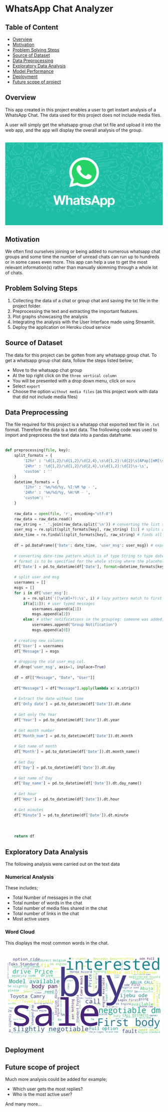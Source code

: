 # WhatsApp Chat Analyzer

## Table of Content
* [Overview](#overview)
* [Motivation](#motivation)
* [Problem Solving Steps](#problem-solving-steps)
* [Source of Dataset](#source-of-dataset)
* [Data Preprocessing](#data-preprocessing)
* [Exploratory Data Analysis](#exploratory-data-analysis)
* [Model Performance](#model-performance)
* [Deployment](#deployment)
* [Future scope of project](#future-scope-of-project)

## Overview

This app created in this project enables a user to get instant analysis of a WhatsApp Chat. The data used for this project does not include media files.

A user will simply get the whatsapp group chat txt file and upload it into the web app, and the app will display the overall analysis of the group.<br/><br/>

<img src="img/whatsapp.png">

## Motivation

We often find ourselves joining or being added to numerous whatsapp chat groups and some time the number of unread chats can run up to hundreds or in some cases even more. This app can help a use to get the most relevant information(s) rather than manually skimming through a whole lot of chats.

## Problem Solving Steps

1. Collecting the data of a chat or group chat and saving the txt file in the project folder.
2. Preprocessing the text and extracting the important features.
3. Plot graphs showcasing the analysis
4. Integrating the analysis with the User Interface made using Streamlit. 
5. Deploy the application on Heroku cloud service

## Source of Dataset

The data for this project can be gotten from any whatsapp group chat. To get a whatsapp group chat data, follow the steps listed below;

* Move to the whatsapp chat group
* At the top right click on the `three vertical column`
* You will be presented with a drop down menu, click on `more`
* Select `export`
* Choose the option `without media files` (as this project work with data that did not include media files)

## Data Preprocessing

The file required for this project is a whatapp chat exported text file in `.txt` format. Therefore the data is a text data. The frollowing code was used to import and preprocess the text data into a pandas dataframe.</br></br>

```python
def preprocessing(file, key):
    split_formats = {
        '12hr' : '\d{1,2}/\d{1,2}/\d{2,4},\s\d{1,2}:\d{2}\s[APap][mM]\s-\s',
        '24hr' : '\d{1,2}/\d{1,2}/\d{2,4},\s\d{1,2}:\d{2}\s-\s',
        'custom' : ''
    }
    datetime_formats = {
        '12hr' : '%m/%d/%y, %I:%M %p - ',
        '24hr' : '%m/%d/%y, %H:%M - ',
        'custom': ''
    }
    
    raw_data = open(file, 'r', encoding="utf-8")
    raw_data = raw_data.read()
    raw_string = ' '.join(raw_data.split('\n')) # converting the list split by newline char. as one whole string as there can be multi-line messages
    user_msg = re.split(split_formats[key], raw_string) [1:] # splits at all the date-time pattern, resulting in list of all the messages with user names
    date_time = re.findall(split_formats[key], raw_string) # finds all the date-time patterns

    df = pd.DataFrame({'Date': date_time, 'user_msg': user_msg}) # exporting it to a df
        
    # converting date-time pattern which is of type String to type datetime,
    # format is to be specified for the whole string where the placeholders are extracted by the method 
    df['Date'] = pd.to_datetime(df['Date'], format=datetime_formats[key])
    
    # split user and msg 
    usernames = []
    msgs = []
    for i in df['user_msg']:
        a = re.split('([\w\W]+?):\s', i) # lazy pattern match to first {user_name}: pattern and spliting it aka each msg from a user
        if(a[1:]): # user typed messages
            usernames.append(a[1])
            msgs.append(a[2])
        else: # other notifications in the group(eg: someone was added, some left ...)
            usernames.append("Group Notification")
            msgs.append(a[0])

    # creating new columns         
    df['User'] = usernames
    df['Message'] = msgs

    # dropping the old user_msg col.
    df.drop('user_msg', axis=1, inplace=True)
    
    df = df[["Message", "Date", "User"]]
    
    df["Message"] = df["Message"].apply(lambda x: x.strip())
    
    # Extract the date without time
    df['Only date'] = pd.to_datetime(df['Date']).dt.date

    # Get only the Year
    df['Year'] = pd.to_datetime(df['Date']).dt.year

    # Get month number
    df['Month_num'] = pd.to_datetime(df['Date']).dt.month

    # Get name of month
    df['Month'] = pd.to_datetime(df['Date']).dt.month_name()

    # Get Day
    df['Day'] = pd.to_datetime(df['Date']).dt.day

    # Get name of Day
    df['Day_name'] = pd.to_datetime(df['Date']).dt.day_name()

    # Get hour
    df['Hour'] = pd.to_datetime(df['Date']).dt.hour

    # Get minutes
    df['Minute'] = pd.to_datetime(df['Date']).dt.minute

    
    
    return df
```

## Exploratory Data Analysis

The following analysis were carried out on the text data

### Numerical Analysis
These includes;
* Total Number of messages in the chat
* Total number of words in the chat
* Total number of media files shared in the chat
* Total number of links in the chat
* Most active users

### Word Cloud

This displays the most common words in the chat.</br></br>
<div align="center">
    <img src="img/whatsapp_woordcloud.png">
</div>

## Deployment

## Future scope of project

Much more analysis could be added for example; 
* Which user gets the most replies?
* Who is the most active user?

And many more...
